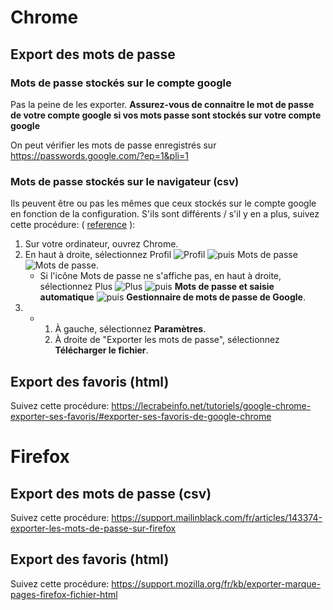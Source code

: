 # Chrome

## Export des mots de passe

### Mots de passe stockés sur le compte google

Pas la peine de les exporter. **Assurez-vous de connaitre le mot de passe de votre compte google si vos mots passe sont stockés sur votre compte google**

On peut vérifier les mots de passe enregistrés sur https://passwords.google.com/?ep=1&pli=1

### Mots de passe stockés sur le navigateur (csv)

Ils peuvent être ou pas les mêmes que ceux stockés sur le compte google en fonction de la configuration. S'ils sont différents / s'il y en a plus, suivez cette procédure:  ( [reference](https://support.google.com/chrome/answer/95606?hl=fr&co=GENIE.Platform%3DDesktop#zippy=%2Cafficher-modifier-supprimer-ou-exporter-des-mots-de-passe-enregistr%C3%A9sq%2Cafficher-modifier-supprimer-ou-exporter-des-mots-de-passe-enregistr%C3%A9s) ): 

1. Sur votre ordinateur, ouvrez Chrome.
2. En haut à droite, sélectionnez Profil ![Profil](https://lh3.googleusercontent.com/ctV0QX29Bg_C5H9X55WX5qRw0B6TtSqwM-aa0Ftx9kirVzMJU8NZmK0QUC724NV-2_E=w36-h36) ![puis](https://lh3.googleusercontent.com/3_l97rr0GvhSP2XV5OoCkV2ZDTIisAOczrSdzNCBxhIKWrjXjHucxNwocghoUa39gw=w36-h36) Mots de passe ![Mots de passe](https://storage.googleapis.com/support-kms-prod/lZfJwPkKHFC4HJ02p7lLO8uumjrZXSH1TMq2).
   - Si l'icône Mots de passe ne s'affiche pas, en haut à droite, sélectionnez Plus ![Plus](https://lh3.googleusercontent.com/E2q6Vj9j60Dw0Z6NZFEx5vSB9yoZJp7C8suuvQXVA_2weMCXstGD7JEvNrzX3wuQrPtL=w36-h36) ![puis](https://lh3.googleusercontent.com/3_l97rr0GvhSP2XV5OoCkV2ZDTIisAOczrSdzNCBxhIKWrjXjHucxNwocghoUa39gw=w36-h36) **Mots de passe et saisie automatique** ![puis](https://lh3.googleusercontent.com/3_l97rr0GvhSP2XV5OoCkV2ZDTIisAOczrSdzNCBxhIKWrjXjHucxNwocghoUa39gw=w36-h36) **Gestionnaire de mots de passe de Google**.
3. - 1. À gauche, sélectionnez **Paramètres**.
     2. À droite de "Exporter les mots de passe", sélectionnez **Télécharger le fichier**.

## Export des favoris (html)

Suivez cette procédure: https://lecrabeinfo.net/tutoriels/google-chrome-exporter-ses-favoris/#exporter-ses-favoris-de-google-chrome

# Firefox

## Export des mots de passe (csv)

Suivez cette procédure: https://support.mailinblack.com/fr/articles/143374-exporter-les-mots-de-passe-sur-firefox

## Export des favoris (html)

Suivez cette procédure: https://support.mozilla.org/fr/kb/exporter-marque-pages-firefox-fichier-html